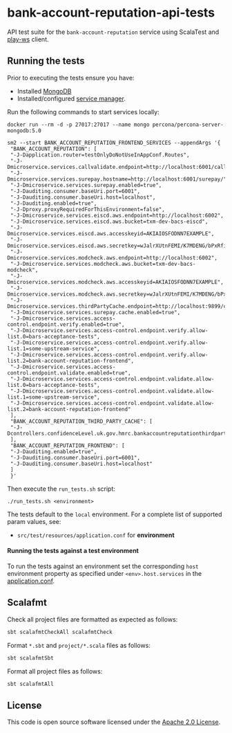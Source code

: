 # bank-account-reputation-api-tests
API test suite for the `bank-account-reputation` service using ScalaTest and [play-ws](https://github.com/playframework/play-ws) client.  

## Running the tests

Prior to executing the tests ensure you have:
 - Installed [MongoDB](https://docs.mongodb.com/manual/installation/) 
 - Installed/configured [service manager](https://github.com/hmrc/service-manager).  

Run the following commands to start services locally:

    docker run --rm -d -p 27017:27017 --name mongo percona/percona-server-mongodb:5.0

    sm2 --start BANK_ACCOUNT_REPUTATION_FRONTEND_SERVICES --appendArgs '{
     "BANK_ACCOUNT_REPUTATION": [
     "-J-Dapplication.router=testOnlyDoNotUseInAppConf.Routes",
     "-J-Dmicroservice.services.callvalidate.endpoint=http://localhost:6001/callvalidateapi",
     "-J-Dmicroservice.services.surepay.hostname=http://localhost:6001/surepay/",
     "-J-Dmicroservice.services.surepay.enabled=true",
     "-J-Dauditing.consumer.baseUri.port=6001",
     "-J-Dauditing.consumer.baseUri.host=localhost",
     "-J-Dauditing.enabled=true",
     "-J-Dproxy.proxyRequiredForThisEnvironment=false",
     "-J-Dmicroservice.services.eiscd.aws.endpoint=http://localhost:6002",
     "-J-Dmicroservice.services.eiscd.aws.bucket=txm-dev-bacs-eiscd",
     "-J-Dmicroservice.services.eiscd.aws.accesskeyid=AKIAIOSFODNN7EXAMPLE",
     "-J-Dmicroservice.services.eiscd.aws.secretkey=wJalrXUtnFEMI/K7MDENG/bPxRfiCYEXAMPLEKEY",
     "-J-Dmicroservice.services.modcheck.aws.endpoint=http://localhost:6002",
     "-J-Dmicroservice.services.modcheck.aws.bucket=txm-dev-bacs-modcheck",
     "-J-Dmicroservice.services.modcheck.aws.accesskeyid=AKIAIOSFODNN7EXAMPLE",
     "-J-Dmicroservice.services.modcheck.aws.secretkey=wJalrXUtnFEMI/K7MDENG/bPxRfiCYEXAMPLEKEY",
     "-J-Dmicroservice.services.thirdPartyCache.endpoint=http://localhost:9899/cache",
     "-J-Dmicroservice.services.surepay.cache.enabled=true",
     "-J-Dmicroservice.services.access-control.endpoint.verify.enabled=true",
     "-J-Dmicroservice.services.access-control.endpoint.verify.allow-list.0=bars-acceptance-tests",
     "-J-Dmicroservice.services.access-control.endpoint.verify.allow-list.1=some-upstream-service",
     "-J-Dmicroservice.services.access-control.endpoint.verify.allow-list.2=bank-account-reputation-frontend",
     "-J-Dmicroservice.services.access-control.endpoint.validate.enabled=true",
     "-J-Dmicroservice.services.access-control.endpoint.validate.allow-list.0=bars-acceptance-tests",
     "-J-Dmicroservice.services.access-control.endpoint.validate.allow-list.1=some-upstream-service",
     "-J-Dmicroservice.services.access-control.endpoint.validate.allow-list.2=bank-account-reputation-frontend"
     ],
     "BANK_ACCOUNT_REPUTATION_THIRD_PARTY_CACHE": [
     "-J-Dcontrollers.confidenceLevel.uk.gov.hmrc.bankaccountreputationthirdpartycache.controllers.CacheController.needsLogging=true"
     ],
     "BANK_ACCOUNT_REPUTATION_FRONTEND": [
     "-J-Dauditing.enabled=true",
     "-J-Dauditing.consumer.baseUri.port=6001",
     "-J-Dauditing.consumer.baseUri.host=localhost"
     ]
     }'

Then execute the `run_tests.sh` script:

`./run_tests.sh <environment>`

The tests default to the `local` environment.  For a complete list of supported param values, see:
 - `src/test/resources/application.conf` for **environment** 

#### Running the tests against a test environment

To run the tests against an environment set the corresponding `host` environment property as specified under
 `<env>.host.services` in the [application.conf](src/test/resources/application.conf). 

## Scalafmt

Check all project files are formatted as expected as follows:

```bash
sbt scalafmtCheckAll scalafmtCheck
```

Format `*.sbt` and `project/*.scala` files as follows:

```bash
sbt scalafmtSbt
```

Format all project files as follows:

```bash
sbt scalafmtAll
```

## License

This code is open source software licensed under the [Apache 2.0 License]("http://www.apache.org/licenses/LICENSE-2.0.html").
